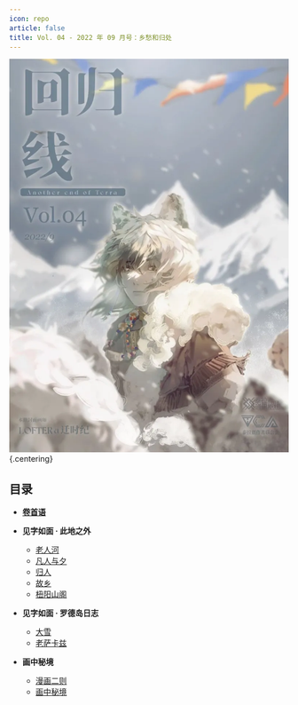 ```yaml
---
icon: repo
article: false
title: Vol. 04 - 2022 年 09 月号：乡愁和归处
---
```


![](./res/cover.webp) {.centering}

## 目录

- [**卷首语**](intro.html)
- **见字如面 · 此地之外**
  - [老人河](article1.html)
  - [凡人与夕](article2.html)
  - [归人](article5.html)
  - [故乡](article6.html)
  - [杻阳山阁](article7.html)
- **见字如面 · 罗德岛日志**
  - [大雪](article3.html)
  - [老萨卡兹](article4.html)

- **画中秘境**
  - [漫画二则](comic1.html)
  - [画中秘境](paintings.html)

<Ads />